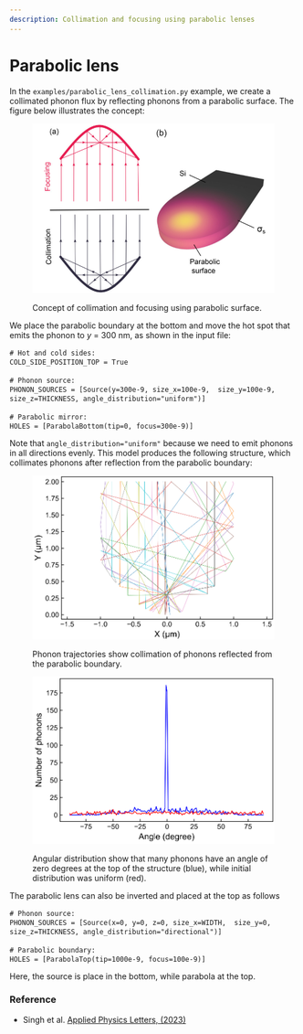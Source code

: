 ```yaml
---
description: Collimation and focusing using parabolic lenses
---
```


# Parabolic lens

In the `examples/parabolic_lens_collimation.py` example, we create a collimated phonon flux by reflecting phonons from a parabolic surface. The figure below illustrates the concept:

<figure><img src="../.gitbook/assets/image (6).png" alt="" width="563"><figcaption><p>Concept of collimation and focusing using parabolic surface.</p></figcaption></figure>

We place the parabolic boundary at the bottom and move the hot spot that emits the phonon to _y_ = 300 nm, as shown in the input file:

```
# Hot and cold sides:
COLD_SIDE_POSITION_TOP = True

# Phonon source:
PHONON_SOURCES = [Source(y=300e-9, size_x=100e-9,  size_y=100e-9, size_z=THICKNESS, angle_distribution="uniform")]

# Parabolic mirror:
HOLES = [ParabolaBottom(tip=0, focus=300e-9)]
```

Note that `angle_distribution="uniform"` because we need to emit phonons in all directions evenly. This model produces the following structure, which collimates phonons after reflection from the parabolic boundary:

<div><figure><img src="../.gitbook/assets/image (1) (1) (1) (1).png" alt=""><figcaption><p>Phonon trajectories show collimation of phonons reflected from the parabolic boundary.</p></figcaption></figure> <figure><img src="../.gitbook/assets/image (9).png" alt=""><figcaption><p>Angular distribution show that many phonons have an angle of zero degrees at the top of the structure (blue), while initial distribution was uniform (red).</p></figcaption></figure></div>

The parabolic lens can also be inverted and placed at the top as follows

```
# Phonon source:
PHONON_SOURCES = [Source(x=0, y=0, z=0, size_x=WIDTH,  size_y=0, size_z=THICKNESS, angle_distribution="directional")]

# Parabolic boundary:
HOLES = [ParabolaTop(tip=1000e-9, focus=100e-9)]
```

Here, the source is place in the bottom, while parabola at the top.

### Reference

* Singh et al. [Applied Physics Letters, (2023)](https://aip.scitation.org/doi/10.1063/5.0137221)
